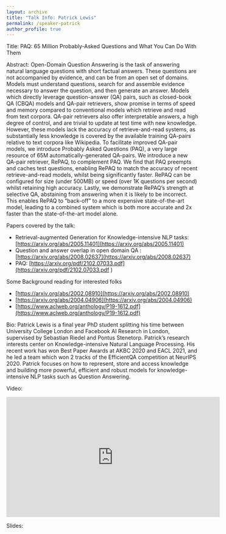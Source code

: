 ```yaml
---
layout: archive
title: "Talk Info: Patrick Lewis"
permalink: /speaker-patrick
author_profile: true
---
```


Title:
PAQ: 65 Million Probably-Asked Questions and What You Can Do With Them

Abstract:
Open-Domain Question Answering is the task of answering natural language questions with short factual answers. These questions are not accompanied by evidence, and can be from an open set of domains. Models must understand questions, search for and assemble evidence necessary to answer the question, and then generate an answer.
Models which directly leverage question-answer (QA) pairs, such as closed-book QA (CBQA) models and QA-pair retrievers, show promise in terms of speed and memory compared to conventional models which retrieve and read from text corpora. QA-pair retrievers also offer interpretable answers, a high degree of control, and are trivial to update at test time with new knowledge. However, these models lack the accuracy of retrieve-and-read systems, as substantially less knowledge is covered by the available training QA-pairs relative to text corpora like Wikipedia. To facilitate improved QA-pair models, we introduce Probably Asked Questions (PAQ), a very large resource of 65M automatically-generated QA-pairs. We introduce a new QA-pair retriever, RePAQ, to complement PAQ. We find that PAQ preempts and caches test questions, enabling RePAQ to match the accuracy of recent retrieve-and-read models, whilst being significantly faster. RePAQ can be configured for size (under 500MB) or speed (over 1K questions per second) whilst retaining high accuracy. Lastly, we demonstrate RePAQ’s strength at selective QA, abstaining from answering when it is likely to be incorrect. This enables RePAQ to “back-off” to a more expensive state-of-the-art model, leading to a combined system which is both more accurate and 2x faster than the state-of-the-art model alone.



Papers covered by the talk: 

- Retrieval-augmented Generation for Knowledge-intensive NLP tasks: [https://arxiv.org/abs/2005.11401](https://arxiv.org/abs/2005.11401)
- Question and answer overlap in open domain QA :[https://arxiv.org/abs/2008.02637](https://arxiv.org/abs/2008.02637)
- PAQ: [https://arxiv.org/pdf/2102.07033.pdf](https://arxiv.org/pdf/2102.07033.pdf )

Some Background reading for interested folks
- [https://arxiv.org/abs/2002.08910](https://arxiv.org/abs/2002.08910)
- [https://arxiv.org/abs/2004.04906](https://arxiv.org/abs/2004.04906)
- [https://www.aclweb.org/anthology/P19-1612.pdf](https://www.aclweb.org/anthology/P19-1612.pdf)





Bio:
Patrick Lewis is a final year PhD student splitting his time between University College London and Facebook AI Research in London, supervised by Sebastian Riedel and Pontus Stenetorp. Patrick’s research interests center on Knowledge-intensive Natural Language Processing. His recent work has won Best Paper Awards at AKBC 2020 and EACL 2021, and he led a team which won 2 tracks of the EfficientQA competition at NeurIPS 2020. Patrick focuses on how to represent, store and access knowledge and building more powerful, efficient and robust models for knowledge-intensive NLP tasks such as Question Answering.


Video:
 <p>
    <iframe width="560" height="315" src="https://www.youtube.com/embed/qOwH2ZOIH0Q" frameborder="0" allow="autoplay; encrypted-media" allowfullscreen></iframe>
  </p>

Slides:
<p>
 <script async class="speakerdeck-embed" data-id="b93af64bc4fc46e992e03f3dcfc01a36" data-ratio="1.77777777777778" src="//speakerdeck.com/assets/embed.js"></script>
</p>

